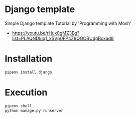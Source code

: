 # Django template
 Simple Django template
Tutorial by  'Programming with Mosh'
- https://youtu.be/rHux0gMZ3Eg?list=PLAQNDkIq1_xSVp0FP4Z8QGOBUdgBoxad8

# Installation
```bash
pipenv install django
```

# Execution
```bash
pipenv shell
python manage.py runserver
```

